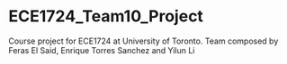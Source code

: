 # ECE1724_Team10_Project
Course project for ECE1724 at University of Toronto. Team composed by Feras El Said, Enrique Torres Sanchez and Yilun Li
